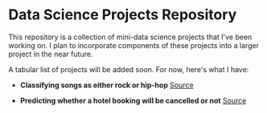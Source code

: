 # Data Science Projects Repository

This repository is a collection of mini-data science projects that I've been working on. I plan to incorporate components of these projects into a larger project in the near future.

A tabular list of projects will be added soon. For now, here's what I have:

- **Classifying songs as either rock or hip-hop** [Source](https://app.datacamp.com/learn/projects/449)

- **Predicting whether a hotel booking will be cancelled or not** [Source](https://www.datacamp.com/workspace/datasets/dataset-python-hotel-booking-demand)